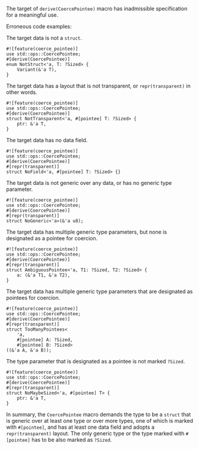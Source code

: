 The target of `derive(CoercePointee)` macro has inadmissible specification for
a meaningful use.

Erroneous code examples:

The target data is not a `struct`.

```compile_fail,E0802
#![feature(coerce_pointee)]
use std::ops::CoercePointee;
#[derive(CoercePointee)]
enum NotStruct<'a, T: ?Sized> {
    Variant(&'a T),
}
```

The target data has a layout that is not transparent, or `repr(transparent)`
in other words.

```compile_fail,E0802
#![feature(coerce_pointee)]
use std::ops::CoercePointee;
#[derive(CoercePointee)]
struct NotTransparent<'a, #[pointee] T: ?Sized> {
    ptr: &'a T,
}
```

The target data has no data field.

```compile_fail,E0802
#![feature(coerce_pointee)]
use std::ops::CoercePointee;
#[derive(CoercePointee)]
#[repr(transparent)]
struct NoField<'a, #[pointee] T: ?Sized> {}
```

The target data is not generic over any data, or has no generic type parameter.

```compile_fail,E0802
#![feature(coerce_pointee)]
use std::ops::CoercePointee;
#[derive(CoercePointee)]
#[repr(transparent)]
struct NoGeneric<'a>(&'a u8);
```

The target data has multiple generic type parameters, but none is designated as
a pointee for coercion.

```compile_fail,E0802
#![feature(coerce_pointee)]
use std::ops::CoercePointee;
#[derive(CoercePointee)]
#[repr(transparent)]
struct AmbiguousPointee<'a, T1: ?Sized, T2: ?Sized> {
    a: (&'a T1, &'a T2),
}
```

The target data has multiple generic type parameters that are designated as
pointees for coercion.

```compile_fail,E0802
#![feature(coerce_pointee)]
use std::ops::CoercePointee;
#[derive(CoercePointee)]
#[repr(transparent)]
struct TooManyPointees<
    'a,
    #[pointee] A: ?Sized,
    #[pointee] B: ?Sized>
((&'a A, &'a B));
```

The type parameter that is designated as a pointee is not marked `?Sized`.

```compile_fail,E0802
#![feature(coerce_pointee)]
use std::ops::CoercePointee;
#[derive(CoercePointee)]
#[repr(transparent)]
struct NoMaybeSized<'a, #[pointee] T> {
    ptr: &'a T,
}
```

In summary, the `CoercePointee` macro demands the type to be a `struct` that is
generic over at least one type or over more types, one of which is marked with
`#[pointee]`, and has at least one data field and adopts a `repr(transparent)`
layout.
The only generic type or the type marked with `#[pointee]` has to be also
marked as `?Sized`.
